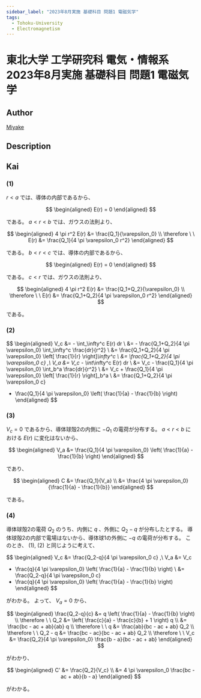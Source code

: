 ```yaml
---
sidebar_label: "2023年8月実施 基礎科目 問題1 電磁気学"
tags:
  - Tohoku-University
  - Electromagnetism
---
```

# 東北大学 工学研究科 電気・情報系 2023年8月実施 基礎科目 問題1 電磁気学

## **Author**
[Miyake](https://miyake.github.io/exams/index.html)

## **Description**

## **Kai**
### (1)
$r \lt a$ では、導体の内部であるから、

$$
\begin{aligned}
E(r) = 0
\end{aligned}
$$

である。
$a \lt r \lt b$ では、ガウスの法則より、

$$
\begin{aligned}
4 \pi r^2 E(r) &= \frac{Q_1}{\varepsilon_0}
\\
\therefore \ \ 
E(r) &= \frac{Q_1}{4 \pi \varepsilon_0 r^2}
\end{aligned}
$$

である。
$b \lt r \lt c$ では、導体の内部であるから、

$$
\begin{aligned}
E(r) = 0
\end{aligned}
$$

である。
$c \lt r$ では、ガウスの法則より、

$$
\begin{aligned}
4 \pi r^2 E(r) &= \frac{Q_1+Q_2}{\varepsilon_0}
\\
\therefore \ \ 
E(r) &= \frac{Q_1+Q_2}{4 \pi \varepsilon_0 r^2}
\end{aligned}
$$

である。

### (2)

$$
\begin{aligned}
V_c
&= - \int_\infty^c E(r) dr
\\
&= - \frac{Q_1+Q_2}{4 \pi \varepsilon_0} \int_\infty^c \frac{dr}{r^2}
\\
&= \frac{Q_1+Q_2}{4 \pi \varepsilon_0} \left[ \frac{1}{r} \right]_\infty^c
\\
&= \frac{Q_1+Q_2}{4 \pi \varepsilon_0 c}
,\\
V_a
&= V_c - \int_\infty^c E(r) dr
\\
&= V_c - \frac{Q_1}{4 \pi \varepsilon_0} \int_b^a \frac{dr}{r^2}
\\
&= V_c + \frac{Q_1}{4 \pi \varepsilon_0} \left[ \frac{1}{r} \right]_b^a
\\
&= \frac{Q_1+Q_2}{4 \pi \varepsilon_0 c}
+ \frac{Q_1}{4 \pi \varepsilon_0} \left( \frac{1}{a} - \frac{1}{b} \right)
\end{aligned}
$$

### (3)
$V_c=0$ であるから、導体球殻2の内側に $-Q_1$ の電荷が分布する。
$a \lt r \lt b$ における $E(r)$ に変化はないから、

$$
\begin{aligned}
V_a
&= \frac{Q_1}{4 \pi \varepsilon_0} \left( \frac{1}{a} - \frac{1}{b} \right)
\end{aligned}
$$

であり、

$$
\begin{aligned}
C
&= \frac{Q_1}{V_a}
\\
&= \frac{4 \pi \varepsilon_0}{\frac{1}{a} - \frac{1}{b}}
\end{aligned}
$$

である。

### (4)
導体球殻2の電荷 $Q_2$ のうち、内側に $q$ 、外側に $Q_2-q$ が分布したとする。
導体球殻2の内部で電場はないから、導体球1の外側に $-q$ の電荷が分布する。
このとき、 (1), (2) と同じように考えて、

$$
\begin{aligned}
V_c
&= \frac{Q_2-q}{4 \pi \varepsilon_0 c}
,\\
V_a
&= V_c
- \frac{q}{4 \pi \varepsilon_0} \left( \frac{1}{a} - \frac{1}{b} \right)
\\
&= \frac{Q_2-q}{4 \pi \varepsilon_0 c}
- \frac{q}{4 \pi \varepsilon_0} \left( \frac{1}{a} - \frac{1}{b} \right)
\end{aligned}
$$

がわかる。
よって、 $V_a=0$ から、

$$
\begin{aligned}
\frac{Q_2-q}{c}
&= q \left( \frac{1}{a} - \frac{1}{b} \right)
\\
\therefore \ \ 
Q_2
&= \left( \frac{c}{a} - \frac{c}{b} + 1 \right) q
\\
&= \frac{bc - ac + ab}{ab} q
\\
\therefore \ \ 
q
&= \frac{ab}{bc - ac + ab} Q_2
\\
\therefore \ \ 
Q_2 - q
&= \frac{bc - ac}{bc - ac + ab} Q_2
\\
\therefore \ \ 
V_c
&= \frac{Q_2}{4 \pi \varepsilon_0} \frac{b - a}{bc - ac + ab}
\end{aligned}
$$

がわかり、

$$
\begin{aligned}
C'
&= \frac{Q_2}{V_c}
\\
&= 4 \pi \varepsilon_0 \frac{bc - ac + ab}{b - a}
\end{aligned}
$$

がわかる。